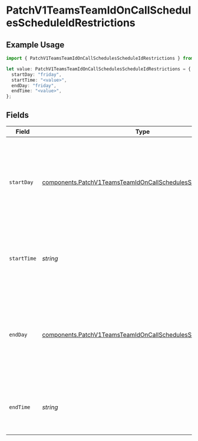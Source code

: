 # PatchV1TeamsTeamIdOnCallSchedulesScheduleIdRestrictions

## Example Usage

```typescript
import { PatchV1TeamsTeamIdOnCallSchedulesScheduleIdRestrictions } from "firehydrant-typescript-sdk/models/components";

let value: PatchV1TeamsTeamIdOnCallSchedulesScheduleIdRestrictions = {
  startDay: "friday",
  startTime: "<value>",
  endDay: "friday",
  endTime: "<value>",
};
```

## Fields

| Field                                                                                                                                            | Type                                                                                                                                             | Required                                                                                                                                         | Description                                                                                                                                      |
| ------------------------------------------------------------------------------------------------------------------------------------------------ | ------------------------------------------------------------------------------------------------------------------------------------------------ | ------------------------------------------------------------------------------------------------------------------------------------------------ | ------------------------------------------------------------------------------------------------------------------------------------------------ |
| `startDay`                                                                                                                                       | [components.PatchV1TeamsTeamIdOnCallSchedulesScheduleIdStartDay](../../models/components/patchv1teamsteamidoncallschedulesscheduleidstartday.md) | :heavy_check_mark:                                                                                                                               | The day of the week on which the restriction should start, as its long-form name (e.g. "monday", "tuesday", etc).                                |
| `startTime`                                                                                                                                      | *string*                                                                                                                                         | :heavy_check_mark:                                                                                                                               | An ISO8601 time string specifying when the restriction should start.                                                                             |
| `endDay`                                                                                                                                         | [components.PatchV1TeamsTeamIdOnCallSchedulesScheduleIdEndDay](../../models/components/patchv1teamsteamidoncallschedulesscheduleidendday.md)     | :heavy_check_mark:                                                                                                                               | The day of the week on which the restriction should end, as its long-form name (e.g. "monday", "tuesday", etc).                                  |
| `endTime`                                                                                                                                        | *string*                                                                                                                                         | :heavy_check_mark:                                                                                                                               | An ISO8601 time string specifying when the restriction should end.                                                                               |